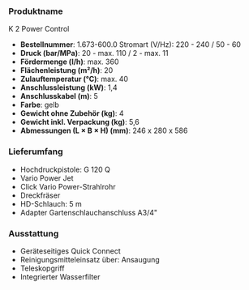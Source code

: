 ### Produktname
K 2 Power Control
- **Bestellnummer**: 1.673-600.0 
Stromart (V/Hz): 220 - 240 / 50 - 60 
- **Druck (bar/MPa)**: 20 - max. 110 / 2 - max. 11
- **Fördermenge (l/h)**: max. 360
- **Flächenleistung (m²/h)**: 20
- **Zulauftemperatur (°C)**: max. 40
- **Anschlussleistung (kW)**: 1,4
- **Anschlusskabel (m)**: 5
- **Farbe**: gelb
- **Gewicht ohne Zubehör (kg)**: 4
- **Gewicht inkl. Verpackung (kg)**: 5,6
- **Abmessungen (L × B × H) (mm)**: 246 x 280 x 586 
### Lieferumfang

- Hochdruckpistole: G 120 Q
- Vario Power Jet
- Click Vario Power-Strahlrohr
- Dreckfräser
- HD-Schlauch: 5 m
- Adapter Gartenschlauchanschluss A3/4" 

### Ausstattung

- Geräteseitiges Quick Connect
- Reinigungsmittel­einsatz über: Ansaugung
- Teleskopgriff
- Integrierter Wasserfilter

